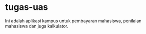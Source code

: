 # tugas-uas
Ini adalah aplikasi kampus untuk pembayaran mahasiswa, penilaian mahasiswa dan juga kalkulator.
